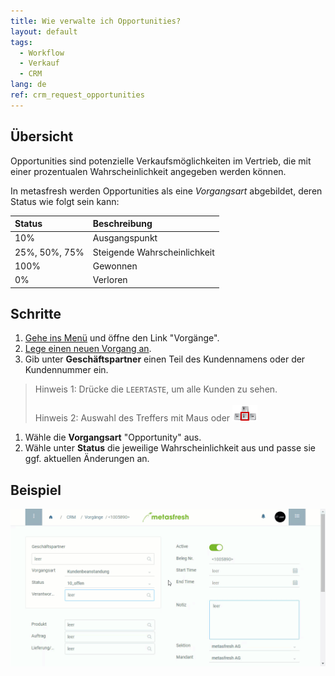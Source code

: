 ```yaml
---
title: Wie verwalte ich Opportunities?
layout: default
tags:
  - Workflow
  - Verkauf
  - CRM
lang: de
ref: crm_request_opportunities
---
```


## Übersicht
Opportunities sind potenzielle Verkaufsmöglichkeiten im Vertrieb, die mit einer prozentualen Wahrscheinlichkeit angegeben werden können.

In metasfresh werden Opportunities als eine *Vorgangsart* abgebildet, deren Status wie folgt sein kann:

| Status     | Beschreibung     |
| :------------- | :------------- |
| 10%        |  Ausgangspunkt
| 25%, 50%, 75%| Steigende Wahrscheinlichkeit
| 100% | Gewonnen
| 0% | Verloren


## Schritte

1. [Gehe ins Menü](Menu) und öffne den Link "Vorgänge".
1. [Lege einen neuen Vorgang an](Neuer_Datensatz_Fenster_Webui).
1. Gib unter **Geschäftspartner** einen Teil des Kundennamens oder der Kundennummer ein.
 > Hinweis 1: Drücke die `LEERTASTE`, um alle Kunden zu sehen.<br><br>
 > Hinweis 2: Auswahl des Treffers mit Maus oder ![](assets/Workflow_Auftrag_Bis_Rechnung_WebUI-73797.png)

1. Wähle die **Vorgangsart** "Opportunity" aus.
1. Wähle unter **Status** die jeweilige Wahrscheinlichkeit aus und passe sie ggf. aktuellen Änderungen an.


## Beispiel
![](assets/CRM_Vorgang_Opportunities.gif)
